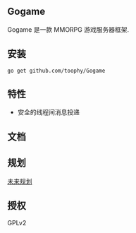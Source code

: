 ## Gogame

Gogame 是一款 MMORPG 游戏服务器框架.

## 安装

    go get github.com/toophy/Gogame

## 特性

* 安全的线程间消息投递

## 文档

## 规划
[未来规划](https://github.com/toophy/Gogame/blob/master/plan.md)


## 授权

GPLv2